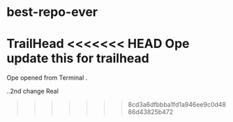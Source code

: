# best-repo-ever
TrailHead
<<<<<<< HEAD
Ope update this for trailhead
=======
Ope opened from Terminal .

..2nd change Real
>>>>>>> 8cd3a6dfbbba1fd1a946ee9c0d4886d43825b472
